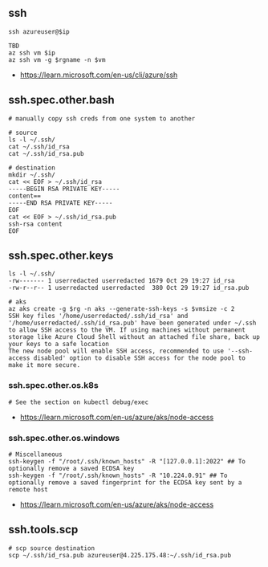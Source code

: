 ## ssh

```
ssh azureuser@$ip

TBD
az ssh vm $ip
az ssh vm -g $rgname -n $vm
```

- https://learn.microsoft.com/en-us/cli/azure/ssh

## ssh.spec.other.bash

```
# manually copy ssh creds from one system to another

# source
ls -l ~/.ssh/
cat ~/.ssh/id_rsa
cat ~/.ssh/id_rsa.pub

# destination
mkdir ~/.ssh/
cat << EOF > ~/.ssh/id_rsa
-----BEGIN RSA PRIVATE KEY-----
content==
-----END RSA PRIVATE KEY-----
EOF
cat << EOF > ~/.ssh/id_rsa.pub
ssh-rsa content
EOF
```

## ssh.spec.other.keys

```
ls -l ~/.ssh/
-rw------- 1 userredacted userredacted 1679 Oct 29 19:27 id_rsa
-rw-r--r-- 1 userredacted userredacted  380 Oct 29 19:27 id_rsa.pub

# aks
az aks create -g $rg -n aks --generate-ssh-keys -s $vmsize -c 2
SSH key files '/home/userredacted/.ssh/id_rsa' and '/home/userredacted/.ssh/id_rsa.pub' have been generated under ~/.ssh to allow SSH access to the VM. If using machines without permanent storage like Azure Cloud Shell without an attached file share, back up your keys to a safe location
The new node pool will enable SSH access, recommended to use '--ssh-access disabled' option to disable SSH access for the node pool to make it more secure.
```

### ssh.spec.other.os.k8s

```
# See the section on kubectl debug/exec
```

- https://learn.microsoft.com/en-us/azure/aks/node-access

### ssh.spec.other.os.windows

```
# Miscellaneous
ssh-keygen -f "/root/.ssh/known_hosts" -R "[127.0.0.1]:2022" ## To optionally remove a saved ECDSA key
ssh-keygen -f "/root/.ssh/known_hosts" -R "10.224.0.91" ## To optionally remove a saved fingerprint for the ECDSA key sent by a remote host
```

- https://learn.microsoft.com/en-us/azure/aks/node-access

## ssh.tools.scp

```
# scp source destination
scp ~/.ssh/id_rsa.pub azureuser@4.225.175.48:~/.ssh/id_rsa.pub
```
